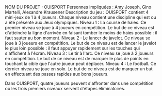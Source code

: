 NOM DU PROJET : OUISPORT
Personnes impliquées : Amy Joseph, Gino Martelli, Alexandre Krausener
Description du jeu : 
  OUISPORT contient 4 mini-jeux de 1 à 4 joueurs. Chaque niveau contient une discipline qui est ou a été présente aux Jeux olympiques.
  Niveau 1 : La course de haies.
    Ce premier niveau se joue à 4 joueurs en compétition. Le but de ce niveau est d'atteindre la ligne d'arrivée en faisant tomber le moins de haies possible : il faut sauter au bon moment.
  Niveau 2 : Le lancer de javelot.
    Ce niveau se joue à 3 joueurs en compétition. Le but de ce niveau est de lancer le javelot le plus loin possible : il faut appuyer rapidement sur les touches qui s'affichent à l'écran.
  Niveau 3 : Le tir à l'arc.
    Ce niveau se joue à 2 joueurs en compétition. Le but de ce niveau est de marquer le plus de points en touchant la cible que l'autre joueur peut déplacer.
  Niveau 4 : Le football.
    Ce dernier niveau se joue en solo. Le but de ce niveau est de marquer un but en effectuant des passes rapides aux bons joueurs. 

  Dans OUISPORT, quatre joueurs peuvent s'affronter dans une compétition où les trois premiers niveaux servent d'étapes éliminatoires. 
